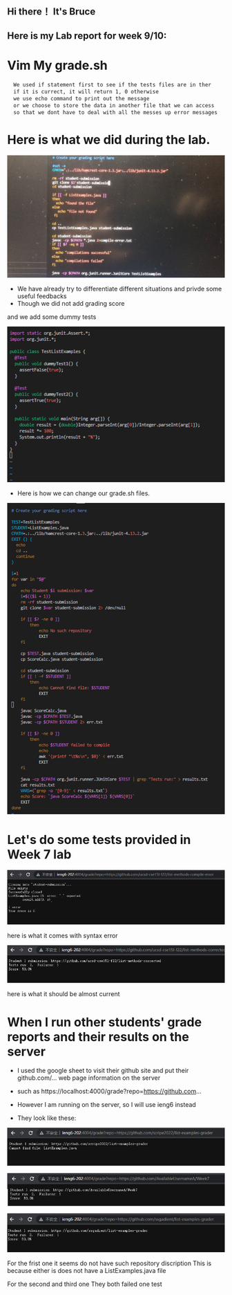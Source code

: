 ## Hi there！ It's Bruce
## Here is my Lab report for week 9/10:

# Vim My grade.sh

```
  We used if statement first to see if the tests files are in ther
  if it is currect, it will return 1, 0 otherwise
  we use echo command to print out the message
  or we choose to store the data in another file that we can access
  so that we dont have to deal with all the messes up error messages
```
# Here is what we did during the lab.

![Image](pairwork.jpg)

- We have already try to differentiate different situations and privde some useful feedbacks
- Though we did not add grading score 

and we add some dummy tests

![Image](9.13.png)

- Here is how we can change our grade.sh files.

![Image](9.1.png)

# Let's do some tests provided in Week 7 lab
![Image](9.9.png)

here is what it comes with syntax error

![Image](9.10.png)

here is what it should be almost current

# When I run other students' grade reports and their results on the server
- I used the google sheet to visit their github site and put their github.com/... web page information on the server
- such as https://localhost:4000/grade?repo=https://github.com... 
- However I am running on the server, so I will use ieng6 instead

- They look like these:

![Image](9.14.png)

![Image](9.15.png)

![Image](9.16.png)

For the frist one it seems do not have such repository discription
This is because either is does not have a ListExamples.java file

For the second and third one
They both failed one test
